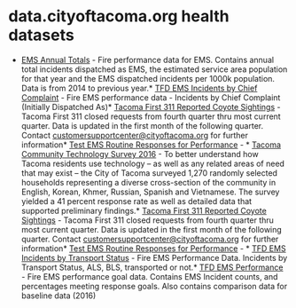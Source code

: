 # data.cityoftacoma.org health datasets
* [EMS Annual Totals](https://data.cityoftacoma.org/d/9jqf-bv5r) - Fire performance data for EMS.  Contains annual total incidents dispatched as EMS, the estimated service area population for that year and the EMS dispatched incidents per 1000k population.  Data is from 2014 to previous year.* [TFD EMS Incidents by Chief Complaint](https://data.cityoftacoma.org/d/7c6w-2qvk) - Fire EMS performance data - Incidents by Chief Complaint (Initially Dispatched As)* [Tacoma First 311 Reported Coyote Sightings](https://data.cityoftacoma.org/d/44qz-sj5s) - Tacoma First 311 closed requests from fourth quarter thru most current quarter.  Data is updated in the first month of the following quarter.  Contact customersupportcenter@cityoftacoma.org for further information* [Test EMS Routine Responses for Performance](https://data.cityoftacoma.org/d/ynds-atzj) - * [Tacoma Community Technology Survey 2016](https://data.cityoftacoma.org/d/4mgk-sia7) - To better understand how Tacoma residents use technology – as well as any related areas of need that may exist – the City of Tacoma surveyed 1,270 randomly selected households representing a diverse cross-section of the community in English, Korean, Khmer, Russian, Spanish and Vietnamese. The survey yielded a 41 percent response rate as well as detailed data that supported preliminary findings.* [Tacoma First 311 Reported Coyote Sightings](https://data.cityoftacoma.org/d/44qz-sj5s) - Tacoma First 311 closed requests from fourth quarter thru most current quarter.  Data is updated in the first month of the following quarter.  Contact customersupportcenter@cityoftacoma.org for further information* [Test EMS Routine Responses for Performance](https://data.cityoftacoma.org/d/ynds-atzj) - * [TFD EMS Incidents by Transport Status](https://data.cityoftacoma.org/d/ve8x-7wpr) - Fire EMS Performance Data.  Incidents by Transport Status, ALS, BLS, transported or not.* [TFD EMS Performance](https://data.cityoftacoma.org/d/7x3w-8vkb) - Fire EMS performance goal data. Contains EMS Incident counts, and percentages meeting response goals.  Also contains comparison data for baseline data (2016)
